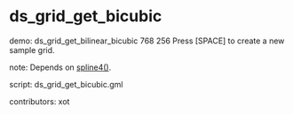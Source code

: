 ds_grid_get_bicubic
===================

demo: ds_grid_get_bilinear_bicubic 768 256
Press [SPACE] to create a new sample grid.

note: Depends on [spline4()](spline4).

script: ds_grid_get_bicubic.gml

contributors: xot
